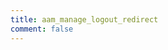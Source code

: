 ```yaml
---
title: aam_manage_logout_redirect
comment: false
---
```


<EmailSubscription memo="Get notified when we complete this content and about much other important news." />